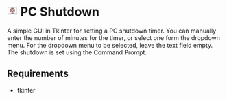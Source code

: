 # <img src="icon.png" width="24" alt="App Icon"> PC Shutdown

A simple GUI in Tkinter for setting a PC shutdown timer.
You can manually enter the number of minutes for the timer, or select one form the dropdown menu.
For the dropdown menu to be selected, leave the text field empty.
The shutdown is set using the Command Prompt.



## Requirements

* tkinter
